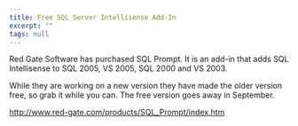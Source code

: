```yaml
---
title: Free SQL Server Intellisense Add-In
excerpt: ""
tags: null
---
```

Red Gate Software has purchased SQL Prompt. It is an add-in that adds SQL Intellisense to SQL 2005, VS 2005, SQL 2000 and VS 2003.

While they are working on a new version they have made the older version free, so grab it while you can. The free version goes away in September. 

<a href="http://www.red-gate.com/products/SQL_Prompt/index.htm">http://www.red-gate.com/products/SQL_Prompt/index.htm</a>

 
